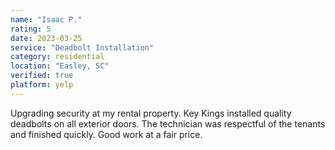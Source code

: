 ```yaml
---
name: "Isaac P."
rating: 5
date: 2023-03-25
service: "Deadbolt Installation"
category: residential
location: "Easley, SC"
verified: true
platform: yelp
---
```


Upgrading security at my rental property. Key Kings installed quality deadbolts on all exterior doors. The technician was respectful of the tenants and finished quickly. Good work at a fair price.

